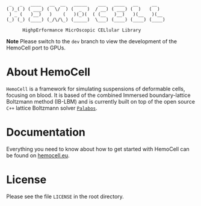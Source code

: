      _   _   ____   __  __   _____    ___   ____   __     __   
    ( )_( ) ( ___) (  \/  ) (  _  )  / __) ( ___) (  )   (  )  
     ) _ (   )__)   )    (   )(_)(  ( (__   )__)   )(__   )(__
    (_) (_) (____) (_/\/\_) (_____)  \___) (____) (____) (____)   

          HighpErformance MicrOscopic CELlular Library


**Note**
Please switch to the `dev` branch to view the development of the HemoCell port to GPUs. 


About HemoCell
==============

`HemoCell` is a framework for simulating suspensions of deformable cells, focusing on blood. It is based of the combined Immersed boundary-lattice Boltzmann method (IB-LBM) and is currently built on top of the open source `C++` lattice Boltzmann solver [`Palabos`](http://www.palabos.org).


Documentation
=============

Everything you need to know about how to get started with HemoCell can be found
on [hemocell.eu](https://hemocell.eu/user_guide).


License
=======

Please see the file `LICENSE` in the root directory.
